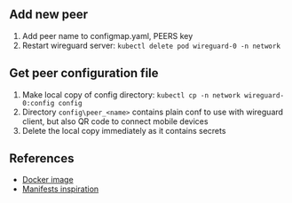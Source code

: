 ## Add new peer
1. Add peer name to configmap.yaml, PEERS key
2. Restart wireguard server: `kubectl delete pod wireguard-0 -n network`

## Get peer configuration file
1. Make local copy of config directory: `kubectl cp -n network wireguard-0:config config`
2. Directory `config\peer_<name>` contains plain conf to use with wireguard client, but also QR code to connect mobile devices
3. Delete the local copy immediately as it contains secrets

## References
- [Docker image](https://github.com/linuxserver/docker-wireguard)
- [Manifests inspiration](https://github.com/ivanmorenoj/k3s-pihole-wireguard/blob/main/k8s/05-wireguard.yaml)
